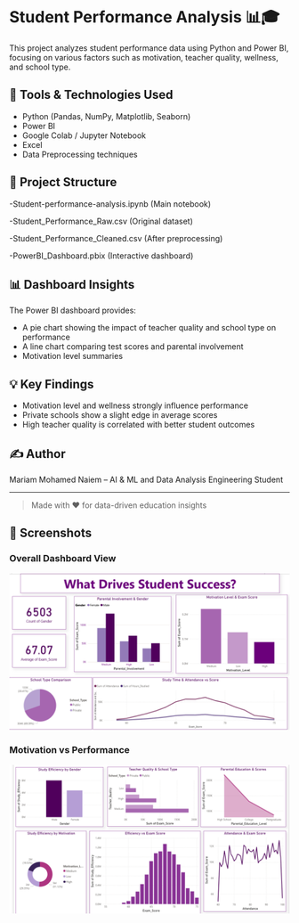 # Student Performance Analysis 📊🎓

This project analyzes student performance data using Python and Power BI, focusing on various factors such as motivation, teacher quality, wellness, and school type.

## 🔧 Tools & Technologies Used
- Python (Pandas, NumPy, Matplotlib, Seaborn)
- Power BI
- Google Colab / Jupyter Notebook
- Excel
- Data Preprocessing techniques

## 📁 Project Structure
-Student-performance-analysis.ipynb (Main notebook)

-Student_Performance_Raw.csv (Original dataset)

-Student_Performance_Cleaned.csv (After preprocessing)

-PowerBI_Dashboard.pbix (Interactive dashboard)

## 📊 Dashboard Insights
The Power BI dashboard provides:
- A pie chart showing the impact of teacher quality and school type on performance
- A line chart comparing test scores and parental involvement
- Motivation level summaries

## 💡 Key Findings
- Motivation level and wellness strongly influence performance
- Private schools show a slight edge in average scores
- High teacher quality is correlated with better student outcomes


## ✍️ Author
Mariam Mohamed Naiem – AI & ML and Data Analysis Engineering Student

---

> Made with ❤️ for data-driven education insights

## 📸 Screenshots

### Overall Dashboard View
![Dashboard](images/dashboard_1.png)

### Motivation vs Performance
![Motivation](images/dashboard_2.png)

